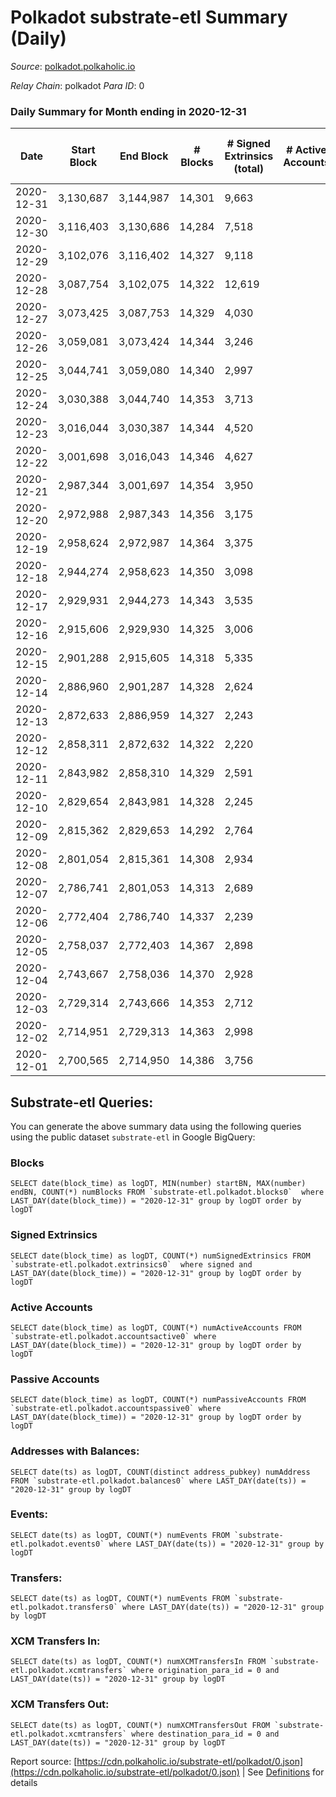 # Polkadot substrate-etl Summary (Daily)

_Source_: [polkadot.polkaholic.io](https://polkadot.polkaholic.io)

*Relay Chain*: polkadot
*Para ID*: 0



### Daily Summary for Month ending in 2020-12-31


| Date | Start Block | End Block | # Blocks | # Signed Extrinsics (total) | # Active Accounts | # Passive | # New | # Addresses with Balances | # Events | # Transfers | # XCM Transfers In | # XCM Transfers Out | Issues | 
| ---- | ----------- | --------- | -------- | --------------------------- | ----------------- | --------- | ----- | ------------------------- | -------- | ----------- | ------------------ | ------------------- | ------ |
| 2020-12-31 | 3,130,687 | 3,144,987 | 14,301 | 9,663 |  |  |  | 63,247 | 73,885 | 10,251 ($822,512,582.53) |   |   |  |
| 2020-12-30 | 3,116,403 | 3,130,686 | 14,284 | 7,518 |  |  |  |  | 64,136 | 7,554 ($637,734,121.65) |   |   |  |
| 2020-12-29 | 3,102,076 | 3,116,402 | 14,327 | 9,118 |  |  |  |  | 73,401 | 9,075 ($820,751,910.38) |   |   |  |
| 2020-12-28 | 3,087,754 | 3,102,075 | 14,322 | 12,619 |  |  |  |  | 94,866 | 11,620 ($2,707,667,871.27) |   |   |  |
| 2020-12-27 | 3,073,425 | 3,087,753 | 14,329 | 4,030 |  |  |  |  | 42,131 | 3,331 ($214,694,106.14) |   |   |  |
| 2020-12-26 | 3,059,081 | 3,073,424 | 14,344 | 3,246 |  |  |  |  | 36,715 | 2,635 ($105,032,525.49) |   |   |  |
| 2020-12-25 | 3,044,741 | 3,059,080 | 14,340 | 2,997 |  |  |  |  | 35,755 | 2,372 ($124,507,447.88) |   |   |  |
| 2020-12-24 | 3,030,388 | 3,044,740 | 14,353 | 3,713 |  |  |  |  | 39,705 | 3,076 ($255,834,647.15) |   |   |  |
| 2020-12-23 | 3,016,044 | 3,030,387 | 14,344 | 4,520 |  |  |  |  | 44,375 | 3,745 ($264,081,515.73) |   |   |  |
| 2020-12-22 | 3,001,698 | 3,016,043 | 14,346 | 4,627 |  |  |  |  | 45,240 | 3,722 ($357,638,845.49) |   |   |  |
| 2020-12-21 | 2,987,344 | 3,001,697 | 14,354 | 3,950 |  |  |  |  | 44,741 | 3,312 ($378,025,214.92) |   |   |  |
| 2020-12-20 | 2,972,988 | 2,987,343 | 14,356 | 3,175 |  |  |  |  | 37,342 | 2,530 ($92,228,722.90) |   |   |  |
| 2020-12-19 | 2,958,624 | 2,972,987 | 14,364 | 3,375 |  |  |  |  | 37,478 | 2,545 ($191,231,564.90) |   |   |  |
| 2020-12-18 | 2,944,274 | 2,958,623 | 14,350 | 3,098 |  |  |  |  | 35,777 | 2,503 ($165,790,436.00) |   |   |  |
| 2020-12-17 | 2,929,931 | 2,944,273 | 14,343 | 3,535 |  |  |  |  | 40,479 | 2,995 ($205,313,199.64) |   |   |  |
| 2020-12-16 | 2,915,606 | 2,929,930 | 14,325 | 3,006 |  |  |  |  | 36,383 | 2,217 ($313,993,757.41) |   |   |  |
| 2020-12-15 | 2,901,288 | 2,915,605 | 14,318 | 5,335 |  |  |  |  | 50,379 | 2,276 ($354,520,072.98) |   |   |  |
| 2020-12-14 | 2,886,960 | 2,901,287 | 14,328 | 2,624 |  |  |  |  | 34,274 | 1,803 ($126,718,323.95) |   |   |  |
| 2020-12-13 | 2,872,633 | 2,886,959 | 14,327 | 2,243 |  |  |  |  | 32,250 | 1,586 ($81,738,069.46) |   |   |  |
| 2020-12-12 | 2,858,311 | 2,872,632 | 14,322 | 2,220 |  |  |  |  | 32,139 | 1,690 ($54,197,564.11) |   |   |  |
| 2020-12-11 | 2,843,982 | 2,858,310 | 14,329 | 2,591 |  |  |  |  | 34,545 | 1,879 ($353,372,192.14) |   |   |  |
| 2020-12-10 | 2,829,654 | 2,843,981 | 14,328 | 2,245 |  |  |  |  | 32,374 | 1,660 ($49,416,868.37) |   |   |  |
| 2020-12-09 | 2,815,362 | 2,829,653 | 14,292 | 2,764 |  |  |  |  | 35,378 | 2,007 ($146,101,656.63) |   |   |  |
| 2020-12-08 | 2,801,054 | 2,815,361 | 14,308 | 2,934 |  |  |  |  | 35,908 | 2,343 ($109,928,746.96) |   |   |  |
| 2020-12-07 | 2,786,741 | 2,801,053 | 14,313 | 2,689 |  |  |  |  | 39,601 | 1,925 ($166,603,676.64) |   |   |  |
| 2020-12-06 | 2,772,404 | 2,786,740 | 14,337 | 2,239 |  |  |  |  | 32,609 | 1,706 ($89,131,443.55) |   |   |  |
| 2020-12-05 | 2,758,037 | 2,772,403 | 14,367 | 2,898 |  |  |  |  | 35,815 | 2,281 ($138,617,877.23) |   |   |  |
| 2020-12-04 | 2,743,667 | 2,758,036 | 14,370 | 2,928 |  |  |  |  | 36,996 | 2,216 ($155,096,010.06) |   |   |  |
| 2020-12-03 | 2,729,314 | 2,743,666 | 14,353 | 2,712 |  |  |  |  | 35,027 | 2,104 ($93,242,492.99) |   |   |  |
| 2020-12-02 | 2,714,951 | 2,729,313 | 14,363 | 2,998 |  |  |  |  | 37,177 | 2,318 ($211,362,679.09) |   |   |  |
| 2020-12-01 | 2,700,565 | 2,714,950 | 14,386 | 3,756 |  |  |  |  | 40,970 | 2,942 ($232,151,466.37) |   |   |  |

## Substrate-etl Queries:
You can generate the above summary data using the following queries using the public dataset `substrate-etl` in Google BigQuery:


### Blocks
```
SELECT date(block_time) as logDT, MIN(number) startBN, MAX(number) endBN, COUNT(*) numBlocks FROM `substrate-etl.polkadot.blocks0`  where LAST_DAY(date(block_time)) = "2020-12-31" group by logDT order by logDT
```


### Signed Extrinsics
```
SELECT date(block_time) as logDT, COUNT(*) numSignedExtrinsics FROM `substrate-etl.polkadot.extrinsics0`  where signed and LAST_DAY(date(block_time)) = "2020-12-31" group by logDT order by logDT
```


### Active Accounts
```
SELECT date(block_time) as logDT, COUNT(*) numActiveAccounts FROM `substrate-etl.polkadot.accountsactive0` where LAST_DAY(date(block_time)) = "2020-12-31" group by logDT order by logDT
```


### Passive Accounts
```
SELECT date(block_time) as logDT, COUNT(*) numPassiveAccounts FROM `substrate-etl.polkadot.accountspassive0` where LAST_DAY(date(block_time)) = "2020-12-31" group by logDT order by logDT
```


### Addresses with Balances:
```
SELECT date(ts) as logDT, COUNT(distinct address_pubkey) numAddress FROM `substrate-etl.polkadot.balances0` where LAST_DAY(date(ts)) = "2020-12-31" group by logDT
```


### Events:
```
SELECT date(ts) as logDT, COUNT(*) numEvents FROM `substrate-etl.polkadot.events0` where LAST_DAY(date(ts)) = "2020-12-31" group by logDT
```


### Transfers:
```
SELECT date(ts) as logDT, COUNT(*) numEvents FROM `substrate-etl.polkadot.transfers0` where LAST_DAY(date(ts)) = "2020-12-31" group by logDT
```


### XCM Transfers In:
```
SELECT date(ts) as logDT, COUNT(*) numXCMTransfersIn FROM `substrate-etl.polkadot.xcmtransfers` where origination_para_id = 0 and LAST_DAY(date(ts)) = "2020-12-31" group by logDT
```


### XCM Transfers Out:
```
SELECT date(ts) as logDT, COUNT(*) numXCMTransfersOut FROM `substrate-etl.polkadot.xcmtransfers` where destination_para_id = 0 and LAST_DAY(date(ts)) = "2020-12-31" group by logDT
```



Report source: [https://cdn.polkaholic.io/substrate-etl/polkadot/0.json](https://cdn.polkaholic.io/substrate-etl/polkadot/0.json) | See [Definitions](/DEFINITIONS.md) for details
